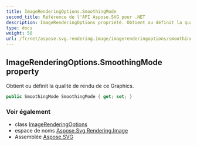 ```yaml
---
title: ImageRenderingOptions.SmoothingMode
second_title: Référence de l'API Aspose.SVG pour .NET
description: ImageRenderingOptions propriété. Obtient ou définit la qualité de rendu de ce Graphics.
type: docs
weight: 50
url: /fr/net/aspose.svg.rendering.image/imagerenderingoptions/smoothingmode/
---
```

## ImageRenderingOptions.SmoothingMode property

Obtient ou définit la qualité de rendu de ce Graphics.

```csharp
public SmoothingMode SmoothingMode { get; set; }
```

### Voir également

* class [ImageRenderingOptions](../)
* espace de noms [Aspose.Svg.Rendering.Image](../../imagerenderingoptions/)
* Assemblée [Aspose.SVG](../../../)


